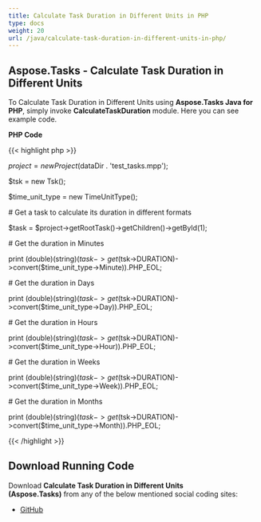```yaml
---
title: Calculate Task Duration in Different Units in PHP
type: docs
weight: 20
url: /java/calculate-task-duration-in-different-units-in-php/
---
```


## **Aspose.Tasks - Calculate Task Duration in Different Units**
To Calculate Task Duration in Different Units using **Aspose.Tasks Java for PHP**, simply invoke **CalculateTaskDuration** module. Here you can see example code.

**PHP Code**

{{< highlight php >}}



$project = new Project($dataDir . 'test_tasks.mpp');

$tsk = new Tsk();

$time_unit_type = new TimeUnitType();

\# Get a task to calculate its duration in different formats

$task = $project->getRootTask()->getChildren()->getById(1);

\# Get the duration in Minutes

print (double)(string)($task->get($tsk->DURATION)->convert($time_unit_type->Minute)).PHP_EOL;

\# Get the duration in Days

print (double)(string)($task->get($tsk->DURATION)->convert($time_unit_type->Day)).PHP_EOL;

\# Get the duration in Hours

print (double)(string)($task->get($tsk->DURATION)->convert($time_unit_type->Hour)).PHP_EOL;

\# Get the duration in Weeks

print (double)(string)($task->get($tsk->DURATION)->convert($time_unit_type->Week)).PHP_EOL;

\# Get the duration in Months

print (double)(string)($task->get($tsk->DURATION)->convert($time_unit_type->Month)).PHP_EOL;

{{< /highlight >}}
## **Download Running Code**
Download **Calculate Task Duration in Different Units (Aspose.Tasks)** from any of the below mentioned social coding sites:

- [GitHub](https://github.com/aspose-tasks/Aspose.Tasks-for-Java/blob/master/Plugins/Aspose_Tasks_Java_for_PHP/src/aspose/tasks/WorkingWithTasks/CalculateTaskDuration.php)
